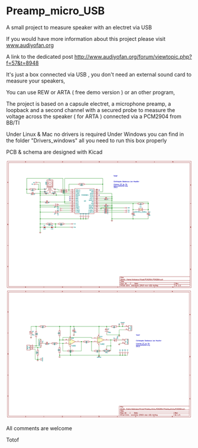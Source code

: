 Preamp_micro_USB
================

A small project to measure speaker with an electret via USB

If you would have more information about this project please visit 
www.audiyofan.org

A link to the dedicated post 
http://www.audiyofan.org/forum/viewtopic.php?f=57&t=8948

It's just a box connected via USB , you don't need an external sound card to measure your speakers,

You can use REW or ARTA ( free demo version ) or an other program,

The project is based on a capsule electret, a microphone preamp, a loopback
and a second channel with a secured probe to measure the voltage across the speaker ( for ARTA )
connected via a PCM2904 from BB/TI

Under Linux & Mac no drivers is required
Under Windows you can find in the folder "Drivers_windows" all you need to run this box properly

PCB & schema are designed with Kicad

![](schematics/PCM2904.png)
![](schematics/Preamp_micro.png)

All comments are welcome

Totof


